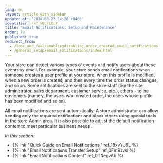 ```yaml
---
lang: en
layout: article_with_sidebar
updated_at: '2018-03-23 14:28 +0400'
identifier: ref_5QLrLCu7
title: 'Email Notifications: Setup and Maintenance'
order: 70
published: true
redirect_from:
  - /look_and_feel/enablingdisabling_order_created_email_notifications.html
  - /general_setup/email_notifications/index.html
---
```


Your store can detect various types of events and notify users about these events by email. For example, your store sends email notifications when someone creates a user profile at your store, when this profile is modified, when a new order is created, and then every time the order status changes, and so on. Some notifications are sent to the store staff (like the site administrator, sales department, customer service, etc.), others - to the customers (namely, the users who created order, the users whose profile has been modified and so on). 

All email notifications are sent automatically. A store administrator can allow sending only the required notifications and block others using special tools in the store Admin area. It is also possible to adjust the default notification content to meet particular business needs .

_In this section:_

*  {% link "Quick Guide on Email Notifications " ref_18xvYU6L %}
*  {% link "Email Notifications Transfer Setup" ref_0FmBzvsI %}
*  {% link "Email Notifications Content" ref_0TNegvAb %}
